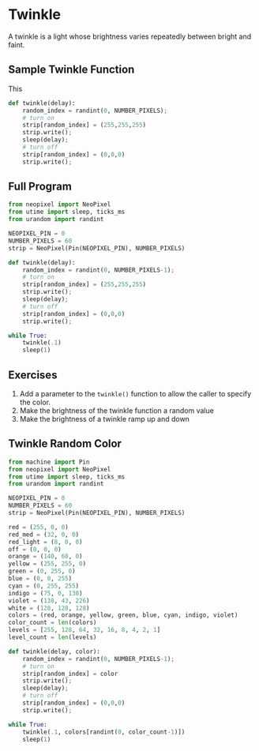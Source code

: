 # Twinkle

A twinkle is a light whose brightness varies repeatedly between bright and faint.

## Sample Twinkle Function

This 

```python
def twinkle(delay):
    random_index = randint(0, NUMBER_PIXELS);
    # turn on
    strip[random_index] = (255,255,255) 
    strip.write();
    sleep(delay);
    # turn off
    strip[random_index] = (0,0,0) 
    strip.write();
```

## Full Program

```python
from neopixel import NeoPixel
from utime import sleep, ticks_ms
from urandom import randint

NEOPIXEL_PIN = 0
NUMBER_PIXELS = 60
strip = NeoPixel(Pin(NEOPIXEL_PIN), NUMBER_PIXELS)

def twinkle(delay):
    random_index = randint(0, NUMBER_PIXELS-1);
    # turn on
    strip[random_index] = (255,255,255) 
    strip.write();
    sleep(delay);
    # turn off
    strip[random_index] = (0,0,0) 
    strip.write();

while True:
    twinkle(.1)
    sleep(1)
```

## Exercises

1. Add a parameter to the ```twinkle()``` function to allow the caller to specify the color.
2. Make the brightness of the twinkle function a random value
3. Make the brightness of a twinkle ramp up and down

## Twinkle Random Color

```py
from machine import Pin
from neopixel import NeoPixel
from utime import sleep, ticks_ms
from urandom import randint

NEOPIXEL_PIN = 0
NUMBER_PIXELS = 60
strip = NeoPixel(Pin(NEOPIXEL_PIN), NUMBER_PIXELS)

red = (255, 0, 0)
red_med = (32, 0, 0)
red_light = (8, 0, 0)
off = (0, 0, 0)
orange = (140, 60, 0)
yellow = (255, 255, 0)
green = (0, 255, 0)
blue = (0, 0, 255)
cyan = (0, 255, 255)
indigo = (75, 0, 130)
violet = (138, 43, 226)
white = (128, 128, 128)
colors = (red, orange, yellow, green, blue, cyan, indigo, violet)
color_count = len(colors)
levels = [255, 128, 64, 32, 16, 8, 4, 2, 1]
level_count = len(levels)

def twinkle(delay, color):
    random_index = randint(0, NUMBER_PIXELS-1);
    # turn on
    strip[random_index] = color 
    strip.write();
    sleep(delay);
    # turn off
    strip[random_index] = (0,0,0) 
    strip.write();

while True:
    twinkle(.1, colors[randint(0, color_count-1)])
    sleep(1)
```